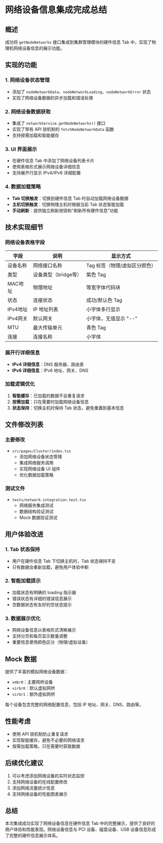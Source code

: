 # 网络设备信息集成完成总结

## 概述

成功将 `getNodeNetworks` 接口集成到集群管理模块的硬件信息 Tab 中，实现了物理机网络设备信息的展示功能。

## 实现的功能

### 1. 网络设备状态管理

- 添加了 `nodeNetworkData`、`nodeNetworkLoading`、`nodeNetworkError` 状态
- 实现了网络设备数据的异步加载和错误处理

### 2. 网络设备数据获取

- 集成了 `networkService.getNodeNetworks()` 接口
- 实现了带有 API 锁机制的 `fetchNodeNetworkData` 函数
- 支持按需加载和智能缓存

### 3. UI 界面展示

- 在硬件信息 Tab 中添加了网络设备列表卡片
- 使用表格形式展示网络设备详细信息
- 支持展开行显示 IPv4/IPv6 详细配置

### 4. 数据加载策略

- **Tab 切换触发**：切换到硬件信息 Tab 时自动加载网络设备数据
- **主机切换触发**：切换物理主机时根据当前 Tab 状态智能加载
- **手动刷新**：提供独立刷新按钮和"刷新所有硬件信息"功能

## 技术实现细节

### 网络设备表格字段

| 字段     | 说明                 | 显示方式                      |
| -------- | -------------------- | ----------------------------- |
| 设备名称 | 网络接口名称         | Tag 标签（物理/虚拟区分颜色） |
| 类型     | 设备类型（bridge等） | 紫色 Tag                      |
| MAC地址  | 物理地址             | 等宽字体代码块                |
| 状态     | 连接状态             | 成功/默认色 Tag               |
| IPv4地址 | IP 地址列表          | 小字体多行显示                |
| IPv4网关 | 默认网关             | 小字体，无值显示 "--"         |
| MTU      | 最大传输单元         | 青色 Tag                      |
| 连接     | 连接名称             | 小字体                        |

### 展开行详细信息

- **IPv4 详细信息**：DNS 服务器、路由表
- **IPv6 详细信息**：IPv6 地址、网关、DNS

### 加载逻辑优化

1. **智能缓存**：已加载的数据不会重复请求
2. **按需加载**：只在需要时加载网络设备信息
3. **状态保持**：切换主机时保持 Tab 状态，避免重置到基本信息

## 文件修改列表

### 主要修改

- `src/pages/Cluster/index.tsx`
  - 添加网络设备状态管理
  - 集成网络服务调用
  - 实现网络设备 UI 组件
  - 优化数据加载策略

### 测试文件

- `tests/network-integration.test.tsx`
  - 网络服务集成测试
  - 数据结构验证测试
  - Mock 数据验证测试

## 用户体验改进

### 1. Tab 状态保持

- 用户在硬件信息 Tab 下切换主机时，Tab 状态保持不变
- 只有数据会重新加载，避免用户体验中断

### 2. 智能加载提示

- 加载状态有明确的 loading 指示器
- 错误状态有详细的错误信息展示
- 空数据状态有友好的空状态提示

### 3. 数据展示优化

- 网络设备信息以表格形式清晰展示
- 支持分页和每页显示数量调整
- 重要信息使用颜色区分（物理/虚拟设备）

## Mock 数据

提供了丰富的模拟网络设备数据：

- `vmbr0`：主要网桥设备
- `virbr0`：默认虚拟网桥
- `virbr1`：额外虚拟网桥

每个设备包含完整的网络配置信息，包括 IP 地址、网关、DNS、路由等。

## 性能考虑

- 使用 API 锁机制防止重复请求
- 实现智能缓存，避免不必要的网络请求
- 按需加载策略，只在需要时获取数据

## 后续优化建议

1. 可以考虑添加网络设备的实时状态监控
2. 支持网络设备的在线配置修改
3. 添加网络流量统计信息
4. 支持网络设备的性能图表展示

## 总结

本次集成成功实现了网络设备信息在硬件信息 Tab 中的完整展示，提供了良好的用户体验和性能表现。网络设备信息与 PCI 设备、磁盘设备、USB 设备信息形成了完整的硬件信息展示体系。
